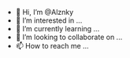 - 👋 Hi, I’m @Alznky
- 👀 I’m interested in ...
- 🌱 I’m currently learning ...
- 💞️ I’m looking to collaborate on ...
- 📫 How to reach me ...

<!---
Alznky/Alznky is a ✨ special ✨ repository because its `README.md` (this file) appears on your GitHub profile.
You can click the Preview link to take a look at your changes.
--->
